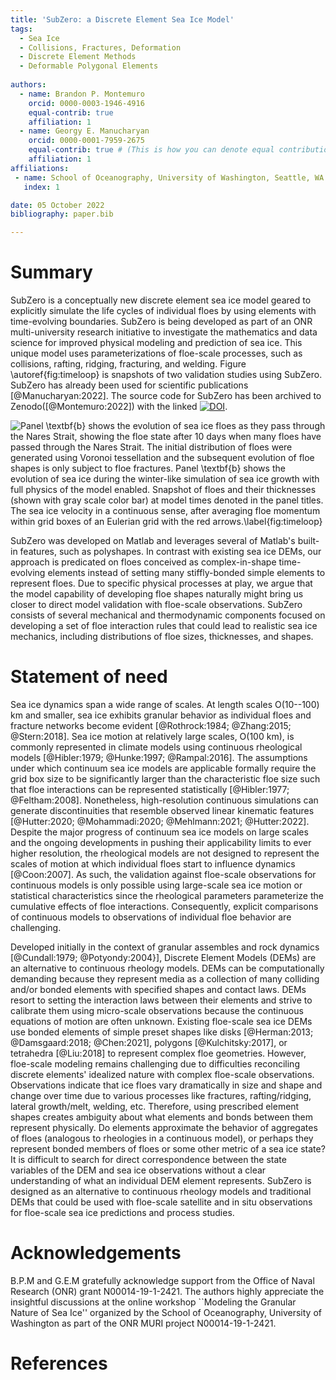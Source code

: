 ```yaml
---
title: 'SubZero: a Discrete Element Sea Ice Model'
tags:
  - Sea Ice
  - Collisions, Fractures, Deformation
  - Discrete Element Methods
  - Deformable Polygonal Elements 
  
authors:
  - name: Brandon P. Montemuro
    orcid: 0000-0003-1946-4916
    equal-contrib: true
    affiliation: 1
  - name: Georgy E. Manucharyan
    orcid: 0000-0001-7959-2675
    equal-contrib: true # (This is how you can denote equal contributions between multiple authors)
    affiliation: 1
affiliations:
 - name: School of Oceanography, University of Washington, Seattle, WA
   index: 1

date: 05 October 2022
bibliography: paper.bib

---
```


# Summary

SubZero is a conceptually new discrete element sea ice model geared to explicitly simulate the life cycles of individual floes by using elements with time-evolving boundaries. SubZero is being developed as part of an ONR multi-university research initiative to investigate the mathematics and data science for improved physical modeling and prediction of sea ice. This unique model uses parameterizations of floe-scale processes, such as collisions, rafting, ridging, fracturing, and welding. Figure \autoref{fig:timeloop} is snapshots of two validation studies using SubZero.  SubZero has already been used for scientific publications [@Manucharyan:2022]. The source code for SubZero has been archived to Zenodo([@Montemuro:2022]) with the linked [![DOI](https://zenodo.org/badge/DOI/10.5281/zenodo.7222680.svg)](https://doi.org/10.5281/zenodo.7222680). 


![Panel \textbf{b} shows the evolution of sea ice floes as they pass through the Nares Strait, showing the floe state after 10 days when many floes have passed through the Nares Strait. The initial distribution of floes were generated using Voronoi tessellation and the subsequent evolution of floe shapes is only subject to floe fractures. Panel \textbf{b} shows the evolution of sea ice during the winter-like simulation of sea ice growth with full physics of the model enabled.  Snapshot of floes and their thicknesses (shown with gray scale color bar) at model times denoted in the panel titles.  The sea ice velocity in a continuous sense, after averaging floe momentum within grid boxes of an Eulerian grid with the red arrows.\label{fig:timeloop}](Joss_Fig.png)

SubZero was developed on Matlab and leverages several of Matlab's built-in features, such as polyshapes. In contrast with existing sea ice DEMs, our approach is predicated on floes conceived as complex-in-shape time-evolving elements instead of setting many stiffly-bonded simple elements to represent floes. Due to specific physical processes at play, we argue that the model capability of developing floe shapes naturally might bring us closer to direct model validation with floe-scale observations. SubZero consists of several mechanical and thermodynamic components focused on developing a set of floe interaction rules that could lead to realistic sea ice mechanics, including distributions of floe sizes, thicknesses, and shapes. 

# Statement of need

Sea ice dynamics span a wide range of scales. At length scales O(10--100) km and smaller, sea ice exhibits granular behavior as individual floes and fracture networks become evident  [@Rothrock:1984; @Zhang:2015; @Stern:2018]. Sea ice motion at relatively large scales, O(100 km), is commonly represented in climate models using continuous rheological models [@Hibler:1979; @Hunke:1997; @Rampal:2016]. The assumptions under which continuum sea ice models are applicable formally require the grid box size to be significantly larger than the characteristic floe size such that floe interactions can be represented statistically [@Hibler:1977; @Feltham:2008]. Nonetheless, high-resolution continuous simulations can generate discontinuities that resemble observed linear kinematic features [@Hutter:2020; @Mohammadi:2020; @Mehlmann:2021; @Hutter:2022]. Despite the major progress of continuum sea ice models on large scales and the ongoing developments in pushing their applicability limits to ever higher resolution, the rheological models are not designed to represent the scales of motion at which individual floes start to influence dynamics [@Coon:2007]. As such, the validation against floe-scale observations for continuous models is only possible using large-scale sea ice motion or statistical characteristics since the rheological parameters parameterize the cumulative effects of floe interactions. Consequently, explicit comparisons of continuous models to observations of individual floe behavior are challenging.

Developed initially in the context of granular assembles and rock dynamics [@Cundall:1979; @Potyondy:2004}], Discrete Element Models (DEMs) are an alternative to continuous rheology models. DEMs can be computationally demanding because they represent media as a collection of many colliding and/or bonded elements with specified shapes and contact laws. DEMs resort to setting the interaction laws between their elements and strive to calibrate them using micro-scale observations because the continuous equations of motion are often unknown. Existing floe-scale sea ice DEMs use bonded elements of simple preset shapes like disks [@Herman:2013; @Damsgaard:2018; @Chen:2021], polygons [@Kulchitsky:2017], or tetrahedra [@Liu:2018] to represent complex floe geometries. However, floe-scale modeling remains challenging due to difficulties reconciling discrete elements' idealized nature with complex floe-scale observations. Observations indicate that ice floes vary dramatically in size and shape and change over time due to various processes like fractures, rafting/ridging, lateral growth/melt, welding, etc. Therefore, using prescribed element shapes creates ambiguity about what elements and bonds between them represent physically. Do elements approximate the behavior of aggregates of floes (analogous to rheologies in a continuous model), or perhaps they represent bonded members of floes or some other metric of a sea ice state? It is difficult to search for direct correspondence between the state variables of the DEM and sea ice observations without a clear understanding of what an individual DEM element represents. SubZero is designed as an alternative to continuous rheology models and traditional DEMs that could be used with floe-scale satellite and in situ observations for floe-scale sea ice predictions and process studies. 




# Acknowledgements

B.P.M and G.E.M gratefully acknowledge support from the Office of Naval Research (ONR) grant N00014-19-1-2421. The authors highly appreciate the insightful discussions at the online workshop ``Modeling the Granular Nature of Sea Ice'' organized by the School of Oceanography, University of Washington as part of the ONR MURI project N00014-19-1-2421. 

# References
